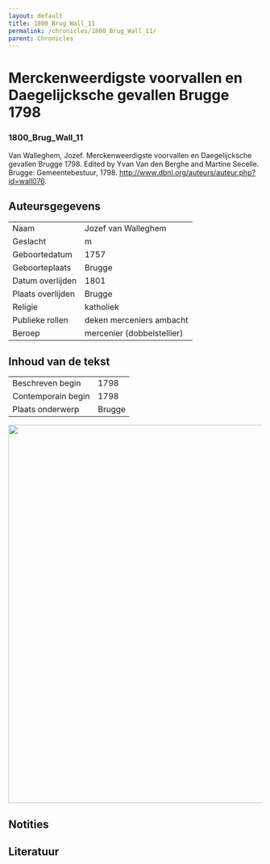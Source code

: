 ```yaml
---
layout: default
title: 1800_Brug_Wall_11
permalink: /chronicles/1800_Brug_Wall_11/
parent: Chronicles
--- 
```



# Merckenweerdigste voorvallen en Daegelijcksche gevallen Brugge 1798 

### 1800_Brug_Wall_11 

Van Walleghem, Jozef. Merckenweerdigste voorvallen en Daegelijcksche gevallen Brugge 1798. Edited by Yvan Van den Berghe and Martine Secelle. Brugge: Gemeentebestuur, 1798. http://www.dbnl.org/auteurs/auteur.php?id=wall076. 

## Auteursgegevens 

| | | 
| --------------- | --------------- | 
| Naam | Jozef van Walleghem | 
| Geslacht | m | 
| Geboortedatum | 1757 | 
| Geboorteplaats | Brugge | 
| Datum overlijden | 1801 | 
| Plaats overlijden | Brugge | 
| Religie | katholiek | 
| Publieke rollen | deken merceniers ambacht | 
| Beroep | mercenier (dobbelstellier) | 

## Inhoud van de tekst 

| | | 
| --------------- | --------------- | 
| Beschreven begin | 1798 | 
| Contemporain begin | 1798 | 
| Plaats onderwerp | Brugge | 

[<img src="..\..\barplots_chronicles\1800_Brug_Wall_11.jpg" width="750"/>](..\..\barplots_chronicles\1800_Brug_Wall_11.jpg) 

## Notities 

## Literatuur 

